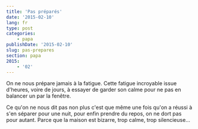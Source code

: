 ```yaml
---
title: 'Pas préparés'
date: '2015-02-10'
lang: fr
type: post
categories:
    - papa
publishDate: '2015-02-10'
slug: pas-prepares
section: papa
2015:
    - '02'
---
```


On ne nous prépare jamais à la fatigue. Cette fatigue incroyable issue d'heures, voire de jours, à essayer de garder son calme pour ne pas en balancer un par la fenêtre.

Ce qu'on ne nous dit pas non plus c'est que même une fois qu'on a réussi à s'en séparer pour une nuit, pour enfin prendre du repos, on ne dort pas pour autant. Parce que la maison est bizarre, trop calme, trop silencieuse...
